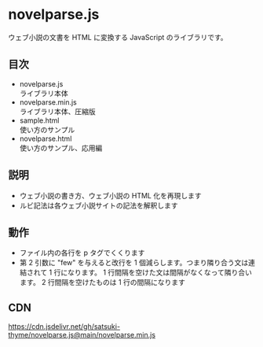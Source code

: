 # novelparse.js
ウェブ小説の文書を HTML に変換する JavaScript のライブラリです。

## 目次
- novelparse.js  
  ライブラリ本体
-  novelparse.min.js  
  ライブラリ本体、圧縮版
-  sample.html  
  使い方のサンプル
-  novelparse.html  
  使い方のサンプル、応用編

## 説明
- ウェブ小説の書き方、ウェブ小説の HTML 化を再現します
- ルビ記法は各ウェブ小説サイトの記法を解釈します

## 動作
- ファイル内の各行を p タグでくくります
- 第 2 引数に "few" を与えると改行を 1 個減らします。つまり隣り合う文は連結されて 1 行になります。 1 行間隔を空けた文は間隔がなくなって隣り合います。 2 行間隔を空けたものは 1 行の間隔になります

## CDN
https://cdn.jsdelivr.net/gh/satsuki-thyme/novelparse.js@main/novelparse.min.js
